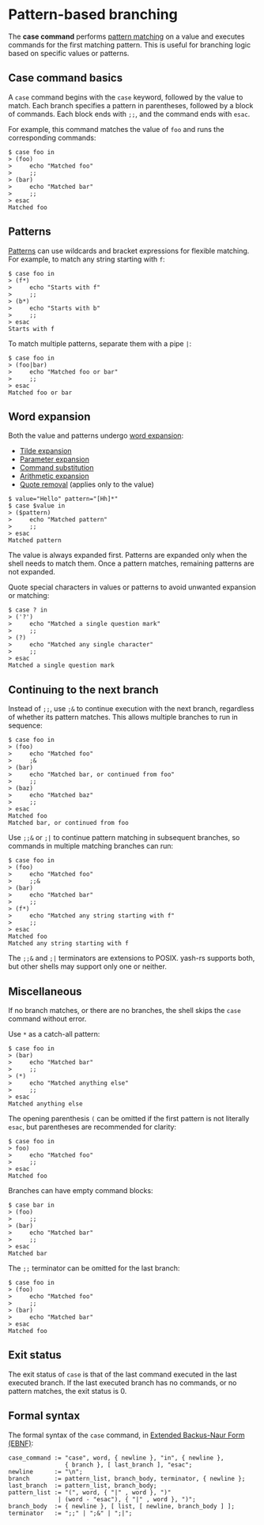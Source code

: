 # Pattern-based branching

The **case command** performs [pattern matching](../../patterns.md) on a value and executes commands for the first matching pattern. This is useful for branching logic based on specific values or patterns.

## Case command basics

A `case` command begins with the `case` keyword, followed by the value to match. Each branch specifies a pattern in parentheses, followed by a block of commands. Each block ends with `;;`, and the command ends with `esac`.

For example, this command matches the value of `foo` and runs the corresponding commands:

```shell
$ case foo in
> (foo)
>     echo "Matched foo"
>     ;;
> (bar)
>     echo "Matched bar"
>     ;;
> esac
Matched foo
```

## Patterns

[Patterns](../../patterns.md) can use wildcards and bracket expressions for flexible matching. For example, to match any string starting with `f`:

```shell
$ case foo in
> (f*)
>     echo "Starts with f"
>     ;;
> (b*)
>     echo "Starts with b"
>     ;;
> esac
Starts with f
```

To match multiple patterns, separate them with a pipe `|`:

```shell
$ case foo in
> (foo|bar)
>     echo "Matched foo or bar"
>     ;;
> esac
Matched foo or bar
```

## Word expansion

Both the value and patterns undergo [word expansion](../words/index.html#word-expansion):

- [Tilde expansion](../words/tilde.md)
- [Parameter expansion](../words/parameters.md)
- [Command substitution](../words/command_substitution.md)
- [Arithmetic expansion](../words/arithmetic.md)
- [Quote removal](../words/quoting.md#quote-removal) (applies only to the value)

```shell
$ value="Hello" pattern="[Hh]*"
$ case $value in
> ($pattern)
>     echo "Matched pattern"
>     ;;
> esac
Matched pattern
```

The value is always expanded first. Patterns are expanded only when the shell needs to match them. Once a pattern matches, remaining patterns are not expanded.

Quote special characters in values or patterns to avoid unwanted expansion or matching:

```shell
$ case ? in
> ('?')
>     echo "Matched a single question mark"
>     ;;
> (?)
>     echo "Matched any single character"
>     ;;
> esac
Matched a single question mark
```

## Continuing to the next branch

Instead of `;;`, use `;&` to continue execution with the next branch, regardless of whether its pattern matches. This allows multiple branches to run in sequence:

```shell
$ case foo in
> (foo)
>     echo "Matched foo"
>     ;&
> (bar)
>     echo "Matched bar, or continued from foo"
>     ;;
> (baz)
>     echo "Matched baz"
>     ;;
> esac
Matched foo
Matched bar, or continued from foo
```

Use `;;&` or `;|` to continue pattern matching in subsequent branches, so commands in multiple matching branches can run:

```shell
$ case foo in
> (foo)
>     echo "Matched foo"
>     ;;&
> (bar)
>     echo "Matched bar"
>     ;;
> (f*)
>     echo "Matched any string starting with f"
>     ;;
> esac
Matched foo
Matched any string starting with f
```

The `;;&` and `;|` terminators are extensions to POSIX. yash-rs supports both, but other shells may support only one or neither.

## Miscellaneous

If no branch matches, or there are no branches, the shell skips the `case` command without error.

Use `*` as a catch-all pattern:

```shell
$ case foo in
> (bar)
>     echo "Matched bar"
>     ;;
> (*)
>     echo "Matched anything else"
>     ;;
> esac
Matched anything else
```

The opening parenthesis `(` can be omitted if the first pattern is not literally `esac`, but parentheses are recommended for clarity:

```shell
$ case foo in
> foo)
>     echo "Matched foo"
>     ;;
> esac
Matched foo
```

Branches can have empty command blocks:

```shell
$ case bar in
> (foo)
>     ;;
> (bar)
>     echo "Matched bar"
>     ;;
> esac
Matched bar
```

The `;;` terminator can be omitted for the last branch:

```shell
$ case foo in
> (foo)
>     echo "Matched foo"
>     ;;
> (bar)
>     echo "Matched bar"
> esac
Matched foo
```

## Exit status

The exit status of `case` is that of the last command executed in the last executed branch. If the last executed branch has no commands, or no pattern matches, the exit status is 0.

## Formal syntax

The formal syntax of the `case` command, in [Extended Backus-Naur Form (EBNF)](https://en.wikipedia.org/wiki/Extended_Backus%E2%80%93Naur_form):

```ebnf
case_command := "case", word, { newline }, "in", { newline },
                { branch }, [ last_branch ], "esac";
newline      := "\n";
branch       := pattern_list, branch_body, terminator, { newline };
last_branch  := pattern_list, branch_body;
pattern_list := "(", word, { "|" , word }, ")"
              | (word - "esac"), { "|" , word }, ")";
branch_body  := { newline }, [ list, [ newline, branch_body ] ];
terminator   := ";;" | ";&" | ";|";
```
